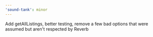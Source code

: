 ```yaml
---
'sound-tank': minor
---
```


Add getAllListings, better testing, remove a few bad options that were assumed but aren't respected by Reverb
